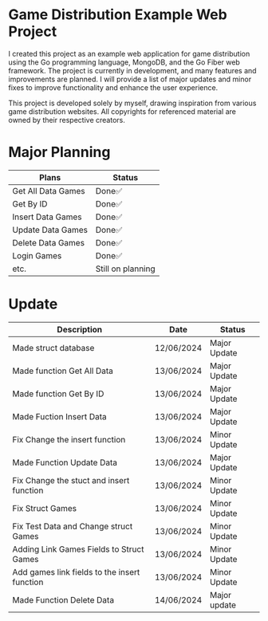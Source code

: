 # Game Distribution Example Web Project
I created this project as an example web application for game distribution using the Go programming language, MongoDB, and the Go Fiber web framework. The project is currently in development, and many features and improvements are planned. I will provide a list of major updates and minor fixes to improve functionality and enhance the user experience.

This project is developed solely by myself, drawing inspiration from various game distribution websites. All copyrights for referenced material are owned by their respective creators.

# Major Planning
|Plans|Status|
|--|--|
|Get All Data Games | Done✅|
|Get By ID | Done✅|
|Insert Data Games | Done✅|
|Update Data Games| Done✅|
|Delete Data Games | Done✅|
|Login Games | Done✅|
|etc.| Still on planning |

# Update
|Description|Date|Status|
|--|--|--|
|Made struct database | 12/06/2024 | Major Update |
|Made function Get All Data | 13/06/2024 | Major Update |
|Made function Get By ID | 13/06/2024 | Major Update |
|Made Fuction Insert Data | 13/06/2024 | Major Update |
|Fix Change the insert function | 13/06/2024 | Minor Update |
|Made Function Update Data | 13/06/2024 | Major Update |
|Fix Change the stuct and insert function | 13/06/2024 | Minor Update |
|Fix Struct Games | 13/06/2024 | Minor Update |
|Fix Test Data and Change struct Games | 13/06/2024 | Minor Update
|Adding Link Games Fields to Struct Games | 13/06/2024 | Minor Update |
|Add games link fields to the insert function | 13/06/2024 | Minor Update |
|Made Function Delete Data | 14/06/2024 | Major update |


